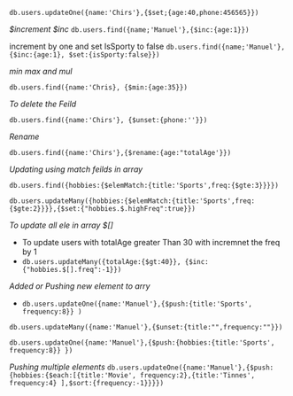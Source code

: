
`db.users.updateOne({name:'Chirs'},{$set;{age:40,phone:456565}})`

*$increment $inc*
`db.users.find({name;'Manuel'},{$inc:{age:1}})`

increment by one and set IsSporty to false
`db.users.find({name;'Manuel'},{$inc:{age:1}, $set:{isSporty:false}})`


*min max and mul*

`db.users.find({name:'Chris}, {$min:{age:35}})`

*To delete the Feild*

`db.users.find({name:'Chirs'}, {$unset:{phone:''}})`

*Rename*

`db.users.find({name:'Chirs'},{$rename:{age:"totalAge'}})`


_Updating using match feilds in array_

`db.users.find({hobbies:{$elemMatch:{title:'Sports',freq:{$gte:3}}}})`

`db.users.updateMany({hobbies:{$elemMatch:{title:'Sports',freq:{$gte:2}}}},{$set:{"hobbies.$.highFreq":true}})`

_To update all ele in array $[]_

- To update users with totalAge greater Than 30 with incremnet the freq by 1
- `db.users.updateMany({totalAge:{$gt:40}}, {$inc:{"hobbies.$[].freq":-1}})`

<!-- - wrong - `db.users.updateMany({name:"Chris"},{$rename:{"hobbies.freq":"frequency"}})`
`db.users.findOne({name:"Chris"}).hobbies.updateMany({$rename:{freq:"frequency"}})` -->

_Added or Pushing new element to arry_

- `db.users.updateOne({name:'Manuel'},{$push:{title:'Sports', frequency:8}} )`

<!-- I removed bcz it was wrongly added by previous query -->

`db.users.updateMany({name:'Manuel'},{$unset:{title:"",frequency:""}})`

<!-- actual query -->

`db.users.updateOne({name:'Manuel'},{$push:{hobbies:{title:'Sports', frequency:8}} })`

_Pushing multiple elements_
`db.users.updateOne({name:'Manuel'},{$push:{hobbies:{$each:[{title:'Movie', frequency:2},{title:'Tinnes', frequency:4} ],$sort:{frequency:-1}}}})`
